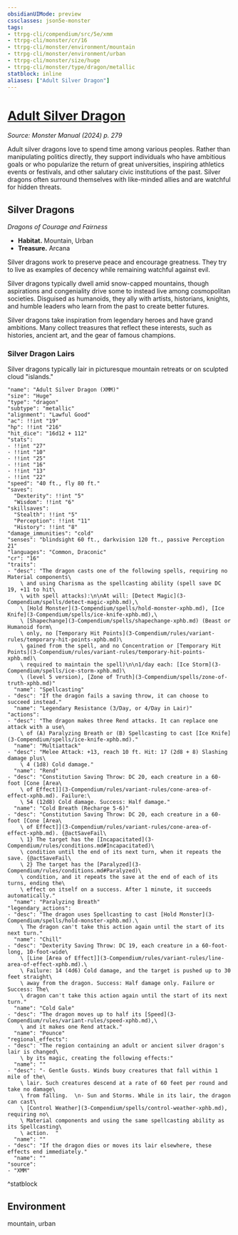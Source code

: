 ```yaml
---
obsidianUIMode: preview
cssclasses: json5e-monster
tags:
- ttrpg-cli/compendium/src/5e/xmm
- ttrpg-cli/monster/cr/16
- ttrpg-cli/monster/environment/mountain
- ttrpg-cli/monster/environment/urban
- ttrpg-cli/monster/size/huge
- ttrpg-cli/monster/type/dragon/metallic
statblock: inline
aliases: ["Adult Silver Dragon"]
---
```

# [Adult Silver Dragon](3-Compendium\bestiary\dragon/adult-silver-dragon-xmm.md)
*Source: Monster Manual (2024) p. 279*  

Adult silver dragons love to spend time among various peoples. Rather than manipulating politics directly, they support individuals who have ambitious goals or who popularize the return of great universities, inspiring athletics events or festivals, and other salutary civic institutions of the past. Silver dragons often surround themselves with like-minded allies and are watchful for hidden threats.

## Silver Dragons

*Dragons of Courage and Fairness*

- **Habitat.** Mountain, Urban  
- **Treasure.** Arcana  

Silver dragons work to preserve peace and encourage greatness. They try to live as examples of decency while remaining watchful against evil.

Silver dragons typically dwell amid snow-capped mountains, though aspirations and congeniality drive some to instead live among cosmopolitan societies. Disguised as humanoids, they ally with artists, historians, knights, and humble leaders who learn from the past to create better futures.

Silver dragons take inspiration from legendary heroes and have grand ambitions. Many collect treasures that reflect these interests, such as histories, ancient art, and the gear of famous champions.

### Silver Dragon Lairs

Silver dragons typically lair in picturesque mountain retreats or on sculpted cloud "islands."

```statblock
"name": "Adult Silver Dragon (XMM)"
"size": "Huge"
"type": "dragon"
"subtype": "metallic"
"alignment": "Lawful Good"
"ac": !!int "19"
"hp": !!int "216"
"hit_dice": "16d12 + 112"
"stats":
- !!int "27"
- !!int "10"
- !!int "25"
- !!int "16"
- !!int "13"
- !!int "22"
"speed": "40 ft., fly 80 ft."
"saves":
  "Dexterity": !!int "5"
  "Wisdom": !!int "6"
"skillsaves":
  "Stealth": !!int "5"
  "Perception": !!int "11"
  "History": !!int "8"
"damage_immunities": "cold"
"senses": "blindsight 60 ft., darkvision 120 ft., passive Perception 21"
"languages": "Common, Draconic"
"cr": "16"
"traits":
- "desc": "The dragon casts one of the following spells, requiring no Material components\
    \ and using Charisma as the spellcasting ability (spell save DC 19, +11 to hit\
    \ with spell attacks):\n\nAt will: [Detect Magic](3-Compendium/spells/detect-magic-xphb.md),\
    \ [Hold Monster](3-Compendium/spells/hold-monster-xphb.md), [Ice Knife](3-Compendium/spells/ice-knife-xphb.md),\
    \ [Shapechange](3-Compendium/spells/shapechange-xphb.md) (Beast or Humanoid form\
    \ only, no [Temporary Hit Points](3-Compendium/rules/variant-rules/temporary-hit-points-xphb.md)\
    \ gained from the spell, and no Concentration or [Temporary Hit Points](3-Compendium/rules/variant-rules/temporary-hit-points-xphb.md)\
    \ required to maintain the spell)\n\n1/day each: [Ice Storm](3-Compendium/spells/ice-storm-xphb.md)\
    \ (level 5 version), [Zone of Truth](3-Compendium/spells/zone-of-truth-xphb.md)"
  "name": "Spellcasting"
- "desc": "If the dragon fails a saving throw, it can choose to succeed instead."
  "name": "Legendary Resistance (3/Day, or 4/Day in Lair)"
"actions":
- "desc": "The dragon makes three Rend attacks. It can replace one attack with a use\
    \ of (A) Paralyzing Breath or (B) Spellcasting to cast [Ice Knife](3-Compendium/spells/ice-knife-xphb.md)."
  "name": "Multiattack"
- "desc": "Melee Attack: +13, reach 10 ft. Hit: 17 (2d8 + 8) Slashing damage plus\
    \ 4 (1d8) Cold damage."
  "name": "Rend"
- "desc": "Constitution Saving Throw: DC 20, each creature in a 60-foot [Cone [Area\
    \ of Effect]](3-Compendium/rules/variant-rules/cone-area-of-effect-xphb.md). Failure:\
    \ 54 (12d8) Cold damage. Success: Half damage."
  "name": "Cold Breath (Recharge 5-6)"
- "desc": "Constitution Saving Throw: DC 20, each creature in a 60-foot [Cone [Area\
    \ of Effect]](3-Compendium/rules/variant-rules/cone-area-of-effect-xphb.md). {@actSaveFail\
    \ 1} The target has the [Incapacitated](3-Compendium/rules/conditions.md#Incapacitated)\
    \ condition until the end of its next turn, when it repeats the save. {@actSaveFail\
    \ 2} The target has the [Paralyzed](3-Compendium/rules/conditions.md#Paralyzed)\
    \ condition, and it repeats the save at the end of each of its turns, ending the\
    \ effect on itself on a success. After 1 minute, it succeeds automatically."
  "name": "Paralyzing Breath"
"legendary_actions":
- "desc": "The dragon uses Spellcasting to cast [Hold Monster](3-Compendium/spells/hold-monster-xphb.md).\
    \ The dragon can't take this action again until the start of its next turn."
  "name": "Chill"
- "desc": "Dexterity Saving Throw: DC 19, each creature in a 60-foot-long, 10-foot-wide\
    \ [Line [Area of Effect]](3-Compendium/rules/variant-rules/line-area-of-effect-xphb.md).\
    \ Failure: 14 (4d6) Cold damage, and the target is pushed up to 30 feet straight\
    \ away from the dragon. Success: Half damage only. Failure or Success: The\
    \ dragon can't take this action again until the start of its next turn."
  "name": "Cold Gale"
- "desc": "The dragon moves up to half its [Speed](3-Compendium/rules/variant-rules/speed-xphb.md),\
    \ and it makes one Rend attack."
  "name": "Pounce"
"regional_effects":
- "desc": "The region containing an adult or ancient silver dragon's lair is changed\
    \ by its magic, creating the following effects:"
  "name": ""
- "desc": "- Gentle Gusts. Winds buoy creatures that fall within 1 mile of the\
    \ lair. Such creatures descend at a rate of 60 feet per round and take no damage\
    \ from falling.  \n- Sun and Storms. While in its lair, the dragon can cast\
    \ [Control Weather](3-Compendium/spells/control-weather-xphb.md), requiring no\
    \ Material components and using the same spellcasting ability as its Spellcasting\
    \ action.  "
  "name": ""
- "desc": "If the dragon dies or moves its lair elsewhere, these effects end immediately."
  "name": ""
"source":
- "XMM"
```
^statblock

## Environment

mountain, urban